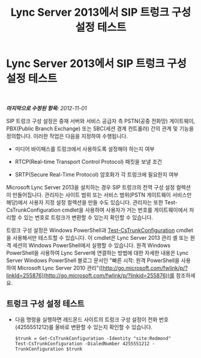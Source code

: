 ﻿---
title: Lync Server 2013에서 SIP 트렁크 구성 설정 테스트
TOCTitle: Lync Server 2013에서 SIP 트렁크 구성 설정 테스트
ms:assetid: c8712308-0e2d-4e39-8f90-d1a250487a94
ms:mtpsurl: https://technet.microsoft.com/ko-kr/library/JJ721880(v=OCS.15)
ms:contentKeyID: 49885978
ms.date: 08/10/2015
mtps_version: v=OCS.15
ms.translationtype: HT
---

# Lync Server 2013에서 SIP 트렁크 구성 설정 테스트

 

_**마지막으로 수정된 항목:** 2012-11-01_

SIP 트렁크 구성 설정은 중재 서버와 서비스 공급자 측 PSTN(공중 전화망) 게이트웨이, PBX(Public Branch Exchange) 또는 SBC(세션 경계 컨트롤러) 간의 관계 및 기능을 정의합니다. 이러한 작업은 다음을 지정하여 수행됩니다.

  - 미디어 바이패스를 트렁크에서 사용하도록 설정해야 하는지 여부

  - RTCP(Real-time Transport Control Protocol) 패킷을 보낼 조건

  - SRTP(Secure Real-Time Protocol) 암호화가 각 트렁크에 필요한지 여부

Microsoft Lync Server 2013을 설치하는 경우 SIP 트렁크의 전역 구성 설정 컬렉션이 만들어집니다. 관리자는 사이트 범위 또는 서비스 범위(PSTN 게이트웨이 서비스만 해당)에서 사용자 지정 설정 컬렉션을 만들 수도 있습니다. 관리자는 또한 Test-CsTrunkConfiguration cmdlet을 사용하여 사용자가 거는 번호를 게이트웨이에서 처리할 수 있는 번호로 트렁크가 변환할 수 있는지 확인할 수 있습니다.

트렁크 구성 설정은 Windows PowerShell과 [Test-CsTrunkConfiguration](test-cstrunkconfiguration.md) cmdlet을 사용해서만 테스트할 수 있습니다. 이 cmdlet은 Lync Server 2013 관리 셸 또는 원격 세션의 Windows PowerShell에서 실행할 수 있습니다. 원격 Windows PowerShell을 사용하여 Lync Server에 연결하는 방법에 대한 자세한 내용은 Lync Server Windows PowerShell 블로그 문서인 "빠른 시작: 원격 PowerShell을 사용하여 Microsoft Lync Server 2010 관리"([http://go.microsoft.com/fwlink/p/?linkId=255876](http://go.microsoft.com/fwlink/p/?linkid=255876))를 참조하세요.

## 트렁크 구성 설정 테스트

  - 다음 명령을 실행하면 레드몬드 사이트의 트렁크 구성 설정이 전화 번호(4255551212)를 올바로 변환할 수 있는지 확인할 수 있습니다.
    
        $trunk = Get-CsTrunkConfiguration -Identity "site:Redmond"
        Test-CsTrunkConfiguration -DialedNumber 4255551212 -TrunkConfiguration $trunk

